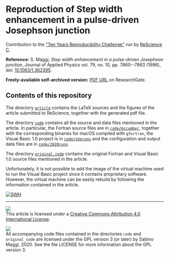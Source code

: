 # Reproduction of Step width enhancement in a pulse-driven Josephson junction

Contribution to the ["Ten Years Reproducibility Challenge"](https://github.com/ReScience/ten-years) run by [ReScience C](https://rescience.github.io/).

**Reference:** S. Maggi, _Step width enhancement in a pulse-driven Josephson junction_, Journal of Applied Physics vol. 79, no. 10, pp. 7860--7863 (1996), doi: [10.1063/1.362395](https://aip.scitation.org/doi/10.1063/1.362395).

**Freely-available self-archived version:** [PDF URL](https://www.researchgate.net/publication/224485645_Step_width_enhancement_in_a_pulse-driven_Josephson_junction) on ResearchGate.


## Contents of this repository

The directory [`article`](https://github.com/sabinomaggi/ten-years-challenge-pulsed-drive/tree/submission/article) contains the LaTeX sources and the figures of the article submitted to ReScience, together with the generated pdf file.

The directory [`code`](https://github.com/sabinomaggi/ten-years-challenge-pulsed-drive/tree/submission/code) contains all the source and data files mentioned in the article. 
In particular, the Fortran source files are in [`code/mccumber`](https://github.com/sabinomaggi/ten-years-challenge-pulsed-drive/tree/submission/code/mccumber), together with the corresponding binaries for macOS compiled with `gfortran`, the Visual Basic 1.0 project is in [`code/vbprogs`](https://github.com/sabinomaggi/ten-years-challenge-pulsed-drive/tree/submission/code/vbprogs) and the configuration and output data files are in [`code/2020runs`](https://github.com/sabinomaggi/ten-years-challenge-pulsed-drive/tree/submission/code/2020runs).

The directory [`original_code`](https://github.com/sabinomaggi/ten-years-challenge-pulsed-drive/tree/submission/original_code) contains the original Fortran and Visual Basic 1.0 source files mentioned in the article.

Unfortunately, it is not possible to add the image of the virtual machine used to run the Visual Basic project since it contains proprietary software. However, the virtual machine can be easily rebuild by following the information contained in the article.

[![SWH](https://archive.softwareheritage.org/badge/origin/https://github.com/sabinomaggi/ten-years-challenge-pulsed-drive/)](https://archive.softwareheritage.org/browse/origin/?origin_url=https://github.com/sabinomaggi/ten-years-challenge-pulsed-drive)

---

[<img src="https://i.creativecommons.org/l/by/4.0/88x31.png">](http://creativecommons.org/licenses/by/4.0/)  
This article is licensed under a [Creative Commons Attribution 4.0 International License](http://creativecommons.org/licenses/by/4.0/).

[<img src="https://www.gnu.org/graphics/gplv3-88x31.png">](https://www.gnu.org/licenses/gpl-3.0.html)  
All accompanying code files contained in the directories `code` and `original_code` are licensed under the GPL version 3 (or later) by Sabino Maggi, 2020. See the file LICENSE for more information about the GPL version 3.
